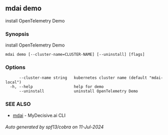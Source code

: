 ## mdai demo

install OpenTelemetry Demo

### Synopsis

install OpenTelemetry Demo

```
mdai demo [--cluster-name=CLUSTER-NAME] [--uninstall] [flags]
```

### Options

```
      --cluster-name string   kubernetes cluster name (default "mdai-local")
  -h, --help                  help for demo
      --uninstall             uninstall OpenTelemetry Demo
```

### SEE ALSO

* [mdai](mdai.md)	 - MyDecisive.ai CLI

###### Auto generated by spf13/cobra on 11-Jul-2024
